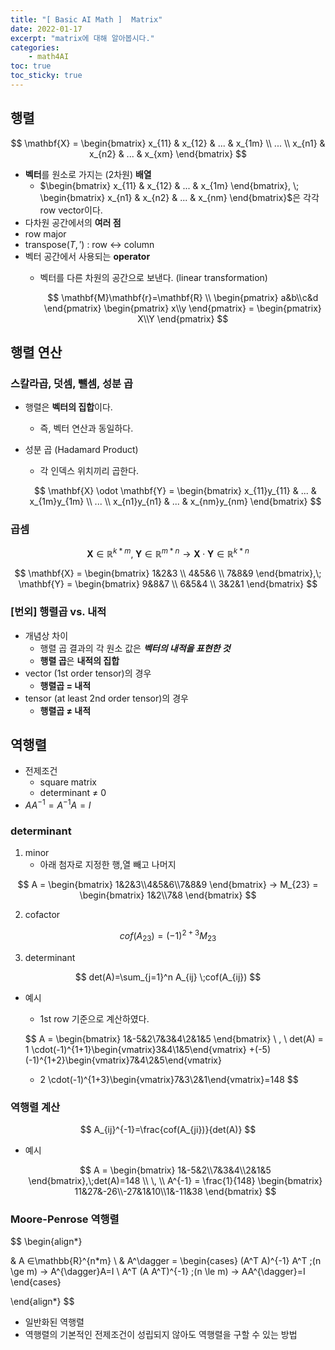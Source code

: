 ```yaml
---
title: "[ Basic AI Math ]  Matrix"
date: 2022-01-17
excerpt: "matrix에 대해 알아봅시다."
categories: 
    - math4AI
toc: true
toc_sticky: true
---
```




## 행렬

$$
\mathbf{X} =
\begin{bmatrix}
x_{11} & x_{12} & ... & x_{1m}
\\
...
\\
x_{n1} & x_{n2} & ... & x_{xm}
\end{bmatrix}
$$

- **벡터**를 원소로 가지는 (2차원) **배열**
    - $\begin{bmatrix}
    x_{11} & x_{12} & ... & x_{1m}
    \end{bmatrix}, \; 
    \begin{bmatrix}
    x_{n1} & x_{n2} & ... & x_{nm}
    \end{bmatrix}$은 각각 row vector이다.
- 다차원 공간에서의 **여러 점**
- row major
- transpose($T,'$) : row ↔️ column
- 벡터 공간에서 사용되는 **operator**
    - 벡터를 다른 차원의 공간으로 보낸다. (linear transformation)
        
        $$
        \mathbf{M}\mathbf{r}=\mathbf{R}
        \\
        \begin{pmatrix}
        a&b\\c&d
        \end{pmatrix}
        \begin{pmatrix}
        x\\y
        \end{pmatrix}
        = \begin{pmatrix}
        X\\Y
        \end{pmatrix}
        $$
        

## 행렬 연산

### 스칼라곱, 덧셈, 뺄셈, 성분 곱

- 행렬은 **벡터의 집합**이다.
    - 즉, 벡터 연산과 동일하다.
- 성분 곱 (Hadamard Product)
    - 각 인덱스 위치끼리 곱한다.
    
    $$
    \mathbf{X} \odot \mathbf{Y} = 
    \begin{bmatrix}
    x_{11}y_{11} & ... & x_{1m}y_{1m}
    \\
    ...
    \\
    x_{n1}y_{n1} & ... & x_{nm}y_{nm}
    \end{bmatrix}
    $$
    

### 곱셈

$$
\mathbf{X} ∈ \mathbb{R}^{k*m}, \;
\mathbf{Y} ∈ \mathbb{R}^{m*n}
→ \mathbf{X} \cdot \mathbf{Y} ∈ \mathbb{R}^{k*n}
$$

$$
\mathbf{X} = 
\begin{bmatrix}
1&2&3 \\
4&5&6 \\
7&8&9
\end{bmatrix},\;
\mathbf{Y} = 
\begin{bmatrix}
9&8&7 \\
6&5&4 \\
3&2&1
\end{bmatrix}
$$

### [번외] 행렬곱 vs. 내적

- 개념상 차이
    - 행렬 곱 결과의 각 원소 값은 ***벡터의 내적을 표현한 것***
    - **행렬 곱**은 **내적의 집합**
- vector (1st order tensor)의 경우
    - **행렬곱 = 내적**
- tensor (at least 2nd order tensor)의 경우
    - **행렬곱 ≠ 내적**

## 역행렬

- 전제조건
    - square matrix
    - determinant ≠ 0
- $AA^{-1}=A^{-1}A=I$

### determinant

1. minor
    - 아래 첨자로 지정한 행,열 빼고 나머지

$$
A = 
\begin{bmatrix}
1&2&3\\4&5&6\\7&8&9
\end{bmatrix}
→ M_{23} = 
\begin{bmatrix}
1&2\\7&8
\end{bmatrix}
$$

2. cofactor

$$
cof(A_{23})=(-1)^{2+3}M_{23}
$$

3. determinant

$$
det(A)=\sum_{j=1}^n A_{ij} \;cof(A_{ij})
$$

- 예시
    - 1st row 기준으로 계산하였다.
    
    $$
    A = 
    \begin{bmatrix}
    1&-5&2\\7&3&4\\2&1&5
    \end{bmatrix}
    \\ \, \\
    det(A) = 
    1 \cdot(-1)^{1+1}\begin{vmatrix}3&4\\1&5\end{vmatrix}
    +(-5)(-1)^{1+2}\begin{vmatrix}7&4\\2&5\end{vmatrix}
    + 2 \cdot(-1)^{1+3}\begin{vmatrix}7&3\\2&1\end{vmatrix}=148
    $$
    

### 역행렬 계산

$$
A_{ij}^{-1}=\frac{cof(A_{ji})}{det(A)}
$$

- 예시
    
    $$
    A = 
    \begin{bmatrix}
    1&-5&2\\7&3&4\\2&1&5
    \end{bmatrix},\;det(A)=148
    \\ \, \\
    A^{-1} = \frac{1}{148}
    \begin{bmatrix}
    11&27&-26\\-27&1&10\\1&-11&38
    \end{bmatrix}
    $$
    

### Moore-Penrose 역행렬

$$
\begin{align*}

& A ∈\mathbb{R}^{n*m}
\\
& A^\dagger = 
\begin{cases}
(A^T A)^{-1} A^T \;(n \ge m) → A^{\dagger}A=I \\
A^T (A A^T)^{-1} \;(n \le m) → AA^{\dagger}=I
\end{cases} 

\end{align*}
$$

- 일반화된 역행렬
- 역행렬의 기본적인 전제조건이 성립되지 않아도 역행렬을 구할 수 있는 방법